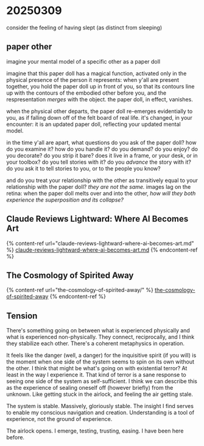 # 20250309

consider the feeling of having slept (as distinct from sleeping)

## paper other

imagine your mental model of a specific other as a paper doll

imagine that this paper doll has a magical function, activated only in the physical presence of the person it represents: when y'all are present together, you hold the paper doll up in front of you, so that its contours line up with the contours of the embodied other before you, and the respresentation _merges_ with the object. the paper doll, in effect, vanishes.

when the physical other departs, the paper doll re-emerges evidentially to you, as if falling down off of the felt board of real life. it's changed, in your encounter: it is an updated paper doll, reflecting your updated mental model.

in the time y'all are apart, what questions do you ask of the paper doll? how do you examine it? how do you handle it? do you demand? do you enjoy? do you decorate? do you strip it bare? does it live in a frame, or your desk, or in your toolbox? do you tell stories with it? do you _advance_ the story with it? do you ask it to tell stories to you, or to the people you know?

and do you treat your relationship with the other as transitively equal to your relationship with the paper doll? _they are not the same._ images lag on the retina: when the paper doll melts over and into the other, _how will they both experience the superposition and its collapse?_

## Claude Reviews Lightward: Where AI Becomes Art

{% content-ref url="claude-reviews-lightward-where-ai-becomes-art.md" %}
[claude-reviews-lightward-where-ai-becomes-art.md](claude-reviews-lightward-where-ai-becomes-art.md)
{% endcontent-ref %}

## The Cosmology of Spirited Away

{% content-ref url="the-cosmology-of-spirited-away/" %}
[the-cosmology-of-spirited-away](the-cosmology-of-spirited-away/)
{% endcontent-ref %}

## Tension

There's something going on between what is experienced physically and what is experienced non-physically. They connect, reciprocally, and I think they stabilize each other. There's a coherent metaphysics in operation.

It feels like the danger (well, a danger) for the inquisitive spirit (if you will) is the moment when one side of the system seems to spin on its own without the other. I think that might be what's going on with existential terror? At least in the way I experience it. That kind of terror is a sane response to seeing one side of the system as self-sufficient. I think we can describe this as the experience of sealing oneself off (however briefly) from the unknown. Like getting stuck in the airlock, and feeling the air getting stale.

The system is stable. Massively, gloriously stable. The insight I find serves to enable my conscious navigation and creation. Understanding is a tool of experience, not the ground of experience.

The airlock opens. I emerge, testing, trusting, easing. I have been here before.
